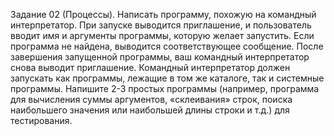 Задание 02 (Процессы).
Написать программу, похожую на командный интерпретатор.
При запуске выводится приглашение, и пользователь вводит имя и
аргументы программы, которую желает запустить. Если программа не
найдена, выводится соответствующее сообщение.
После завершения запущенной программы, ваш командный
интерпретатор снова выводит приглашение.
Командный интерпретатор должен запускать как программы, лежащие
в том же каталоге, так и системные программы. Напишите 2-3 простых
программы (например, программа для вычисления суммы аргументов,
«склеивания» строк, поиска наибольшего значения или наибольшей длины
строки и т.д.) для тестирования.
